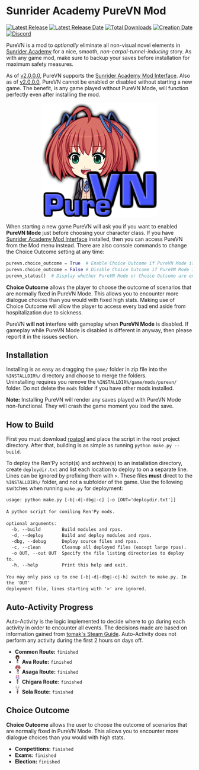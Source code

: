 # Sunrider Academy PureVN Mod

[![Latest Release](https://img.shields.io/github/release-pre/trigger-death/SunriderAcademyPureVN.svg?style=flat&label=version)](https://github.com/trigger-death/SunriderAcademyPureVN/releases/latest)
[![Latest Release Date](https://img.shields.io/github/release-date-pre/trigger-death/SunriderAcademyPureVN.svg?style=flat&label=released)](https://github.com/trigger-death/SunriderAcademyPureVN/releases/latest)
[![Total Downloads](https://img.shields.io/github/downloads/trigger-death/SunriderAcademyPureVN/total.svg?style=flat)](https://github.com/trigger-death/SunriderAcademyPureVN/releases)
[![Creation Date](https://img.shields.io/badge/created-march%202019-A642FF.svg?style=flat)](https://github.com/trigger-death/SunriderAcademyPureVN/commit/26464c07eab6544c8f300f8ae2965e5acfa535f4)
[![Discord](https://img.shields.io/discord/436949335947870238.svg?style=flat&logo=discord&label=chat&colorB=7389DC&link=https://discord.gg/vB7jUbY)](https://discord.gg/vB7jUbY)

PureVN is a mod to *optionally* eliminate all non-visual novel elements in [Sunrider Academy](https://vndb.org/v16221/chars) for a nice, smooth, *non-carpal-tunnel-inducing* story. As with any game mod, make sure to backup your saves before installation for maximum safety measures.

As of [v2.0.0.0](https://github.com/trigger-death/SunriderAcademyPureVN/releases/tag/2.0.0.0), PureVN supports the [Sunrider Academy Mod Interface](http://forum.loveinspace.moe/thread/625/sunrider-academy-mod-interface). Also as of [v2.0.0.0](https://github.com/trigger-death/SunriderAcademyPureVN/releases/tag/2.0.0.0), PureVN cannot be enabled or disabled without starting a new game. The benefit, is any game played without PureVN Mode, will function perfectly even after installing the mod.

<p align="center"><img alt="Sunrider Academy PureVN Mod Logo" src="preview/purevn_logo.png"></p>

When starting a new game PureVN will ask you if you want to enabled **PureVN Mode** just before choosing your character class. If you have [Sunrider Academy Mod Interface](http://forum.loveinspace.moe/thread/625/sunrider-academy-mod-interface) installed, then you can access PureVN from the Mod menu instead. There are also console commands to change the Choice Outcome setting at any time:

```py
purevn.choice_outcome = True  # Enable Choice Outcome if PureVN Mode is enabled.
purevn.choice_outcome = False # Disable Choice Outcome if PureVN Mode is enabled.
purevn_status()  # Display whether PureVN Mode or Choice Outcome are enabled
```

**Choice Outcome** allows the player to choose the outcome of scenarios that are normally fixed in PureVN Mode. This allows you to encounter more dialogue choices than you would with fixed high stats. Making use of Choice Outcome will allow the player to access every bad end aside from hospitalization due to sickness.

PureVN **will not** interfere with gameplay when **PureVN Mode** is disabled. If gameplay while PureVN Mode is disabled is different in anyway, then please report it in the issues section.

## Installation

Installing is as easy as dragging the `game/` folder in zip file into the `%INSTALLDIR%/` directory and choose to merge the folders.<br/>
Uninstalling requires you remove the `%INSTALLDIR%/game/mods/purevn/` folder. Do not delete the `mods` folder if you have other mods installed.

**Note:** Installing PureVN will render any saves played with PureVN Mode non-functional. They will crash the game moment you load the save.

## How to Build

First you must download [rpatool](https://github.com/Shizmob/rpatool) and place the script in the root project directory. After that, building is as simple as running `python make.py --build`.

To deploy the Ren'Py script(s) and archive(s) to an installation directory, create `deploydir.txt` and list each location to deploy to on a separate line. Lines can be ignored by prefixing them with `>`. These files **must** direct to the `%INSTALLDIR%/` folder, and not a subfolder of the game. Use the following switches when running `make.py` for deployment:

```
usage: python make.py [-b|-d|-dbg|-c] [-o [OUT='deploydir.txt']]

A python script for comiling Ren'Py mods.

optional arguments:
  -b, --build        Build modules and rpas.
  -d, --deploy       Build and deploy modules and rpas.
  -dbg, --debug      Deploy source files and rpas.
  -c, --clean        Cleanup all deployed files (except large rpas).
  -o OUT, --out OUT  Specify the file listing directories to deploy to.
  -h, --help         Print this help and exit.

You may only pass up to one [-b|-d|-dbg|-c|-h] switch to make.py. In the 'OUT'
deployment file, lines starting with '>' are ignored.
```

## Auto-Activity Progress

Auto-Activity is the logic implemented to decide where to go during each activity in order to encounter all events. The decisions made are based on information gained from [tomak's Steam Guide](https://steamcommunity.com/sharedfiles/filedetails/?id=426915574). Auto-Activity does not perform any activity during the first 2 hours on days off.

* **Common Route:** `finished`
* ![Ava Arc](preview/ava_small_24.png) **Ava Route:** `finished`
* ![Asaga Arc](preview/asaga_small_24.png) **Asaga Route:** `finished`
* ![Chigara Arc](preview/chigara_small_24.png) **Chigara Route:** `finished`
* ![Sola Arc](preview/sola_small_24.png) **Sola Route:** `finished`

## Choice Outcome

**Choice Outcome** allows the user to choose the outcome of scenarios that are normally fixed in PureVN Mode. This allows you to encounter more dialogue choices than you would with high stats.

* **Competitions:** `finished`
* **Exams:** `finished`
* **Election:** `finished`
